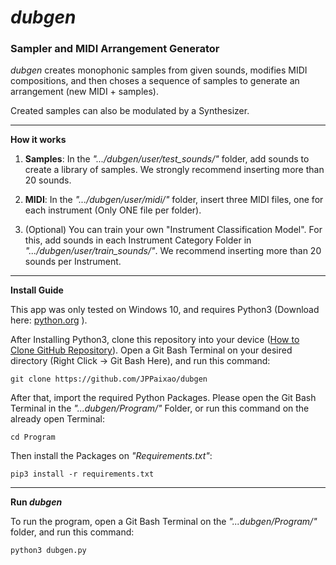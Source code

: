# *dubgen*
### Sampler and MIDI Arrangement Generator

*dubgen* creates monophonic samples from given sounds, modifies MIDI compositions, and then choses a sequence of samples to generate an arrangement (new MIDI + samples).

Created samples can also be modulated by a Synthesizer.

---

**How it works**
1. **Samples**: In the *".../dubgen/user/test_sounds/"* folder, add sounds to create a library of samples. We strongly recommend inserting more than 20 sounds.

2. **MIDI**: In the *".../dubgen/user/midi/"* folder, insert three MIDI files, one for each instrument (Only ONE file per folder).

3. (Optional) You can train your own "Instrument Classification Model". For this, add sounds in each Instrument Category Folder in *".../dubgen/user/train_sounds/"*. We recommend inserting more than 20 sounds per Instrument.

---

**Install Guide**

This app was only tested on Windows 10, and requires Python3 (Download here: [python.org](https://www.python.org/downloads/) ).

After Installing Python3, clone this repository into your device ([How to Clone GitHub Repository](https://docs.github.com/pt/repositories/creating-and-managing-repositories/cloning-a-repository)). Open a Git Bash Terminal on your desired directory (Right Click -> Git Bash Here), and run this command:

`git clone https://github.com/JPPaixao/dubgen`

After that, import the required Python Packages. Please open the Git Bash Terminal in the *"...dubgen/Program/"* Folder, or run this command on the already open Terminal:

`cd Program`

Then install the Packages on *"Requirements.txt"*:

`pip3 install -r requirements.txt`

---

**Run *dubgen***

To run the program, open a Git Bash Terminal on the *"...dubgen/Program/"* folder, and run this command:

`python3 dubgen.py`
